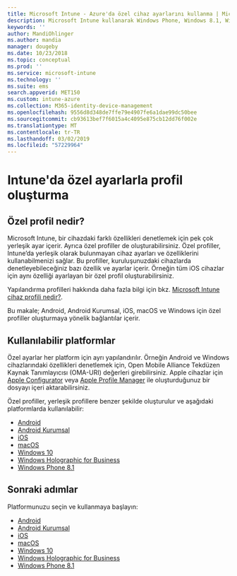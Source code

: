 ```yaml
---
title: Microsoft Intune - Azure'da özel cihaz ayarlarını kullanma | Microsoft Docs
description: Microsoft Intune kullanarak Windows Phone, Windows 8.1, Windows 10 ve üzeri, Android, Android Kurumsal, macOS ve iOS cihazlar için özel ayarlar kullanmak üzere profil ekleme veya oluşturma
keywords: ''
author: MandiOhlinger
ms.author: mandia
manager: dougeby
ms.date: 10/23/2018
ms.topic: conceptual
ms.prod: ''
ms.service: microsoft-intune
ms.technology: ''
ms.suite: ems
search.appverid: MET150
ms.custom: intune-azure
ms.collection: M365-identity-device-management
ms.openlocfilehash: 9556d8d348de7ffe79e4907fe6a1dae99dc50bee
ms.sourcegitcommit: cb93613bef7f6015a4c4095e875cb12dd76f002e
ms.translationtype: MT
ms.contentlocale: tr-TR
ms.lasthandoff: 03/02/2019
ms.locfileid: "57229964"
---
```

# <a name="create-a-profile-with-custom-settings-in-intune"></a>Intune'da özel ayarlarla profil oluşturma

## <a name="what-are-custom-profiles"></a>Özel profil nedir?

Microsoft Intune, bir cihazdaki farklı özellikleri denetlemek için pek çok yerleşik ayar içerir. Ayrıca özel profiller de oluşturabilirsiniz. Özel profiller, Intune’da yerleşik olarak bulunmayan cihaz ayarları ve özelliklerini kullanabilmenizi sağlar. Bu profiller, kuruluşunuzdaki cihazlarda denetleyebileceğiniz bazı özellik ve ayarlar içerir. Örneğin tüm iOS cihazlar için aynı özelliği ayarlayan bir özel profil oluşturabilirsiniz.

Yapılandırma profilleri hakkında daha fazla bilgi için bkz. [Microsoft Intune cihaz profili nedir?](device-profiles.md). 

Bu makale; Android, Android Kurumsal, iOS, macOS ve Windows için özel profiller oluşturmaya yönelik bağlantılar içerir.

## <a name="available-platforms"></a>Kullanılabilir platformlar

Özel ayarlar her platform için ayrı yapılandırılır. Örneğin Android ve Windows cihazlarındaki özellikleri denetlemek için, Open Mobile Alliance Tekdüzen Kaynak Tanımlayıcısı (OMA-URI) değerleri girebilirsiniz. Apple cihazlar için [Apple Configurator](https://itunes.apple.com/us/app/apple-configurator-2/id1037126344?mt=12) veya [Apple Profile Manager](https://support.apple.com/profile-manager) ile oluşturduğunuz bir dosyayı içeri aktarabilirsiniz.

Özel profiller, yerleşik profillere benzer şekilde oluşturulur ve aşağıdaki platformlarda kullanılabilir:

- [Android](custom-settings-android.md)
- [Android Kurumsal](custom-settings-android-for-work.md)
- [iOS](custom-settings-ios.md)
- [macOS](custom-settings-macos.md)
- [Windows 10](custom-settings-windows-10.md)
- [Windows Holographic for Business](custom-settings-windows-holographic.md)
- [Windows Phone 8.1](custom-settings-windows-phone-8-1.md)

## <a name="next-steps"></a>Sonraki adımlar

Platformunuzu seçin ve kullanmaya başlayın:

- [Android](custom-settings-android.md)
- [Android Kurumsal](custom-settings-android-for-work.md)
- [iOS](custom-settings-ios.md)
- [macOS](custom-settings-macos.md)
- [Windows 10](custom-settings-windows-10.md)
- [Windows Holographic for Business](custom-settings-windows-holographic.md)
- [Windows Phone 8.1](custom-settings-windows-phone-8-1.md)
